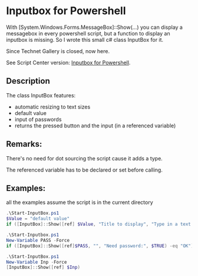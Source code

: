 # Inputbox for Powershell
With [System.Windows.Forms.MessageBox]::Show(...) you can display a messagebox in every powershell script, but a function to display an inputbox is missing. So I wrote this small c# class InputBox for it.

Since Technet Gallery is closed, now here.

See Script Center version: [Inputbox for Powershell](https://gallery.technet.microsoft.com/Inputbox-for-Powershell-6ac0741d).

## Description
The class InputBox features:
* automatic resizing to text sizes
* default value
* input of passwords
* returns the pressed button and the input (in a referenced variable)

## Remarks:
There's no need for dot sourcing the script cause it adds a type.

The referenced variable has to be declared or set before calling.

## Examples:
all the examples assume the script is in the current directory

```powershell
.\Start-InputBox.ps1
$Value = "default value"
if ([InputBox]::Show([ref] $Value, "Title to display", "Type in a text please") -eq "OK") { $Value } else { "Cancelled" }
```

```powershell
.\Start-Inputbox.ps1
New-Variable PASS -Force
if ([InputBox]::Show([ref]$PASS, "", "Need password:", $TRUE) -eq "OK") { "Password stored" } else { "Cancel" }
```

```powershell
.\Start-InputBox.ps1
New-Variable Inp -Force
[InputBox]::Show([ref] $Inp)
```
